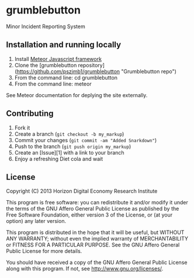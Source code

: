grumblebutton
=============

Minor Incident Reporting System

Installation and running locally
------------
1. Install [Meteor Javascript framework](http://www.meteor.com "Meteor website")
2. Clone the [grumblebutton repository] (https://github.com/pszjmb1/grumblebutton "Grumblebutton repo")
3. From the command line: cd grumblebutton
4. From the command line: meteor

See Meteor documentation for deplying the site externally.

Contributing
------------

1. Fork it
2. Create a branch (`git checkout -b my_markup`)
3. Commit your changes (`git commit -am "Added Snarkdown"`)
4. Push to the branch (`git push origin my_markup`)
5. Create an [Issue][1] with a link to your branch
6. Enjoy a refreshing Diet cola and wait

License
------------
Copyright (C) 2013 Horizon Digital Economy Research Institute

This program is free software: you can redistribute it and/or modify
it under the terms of the GNU Affero General Public License as
published by the Free Software Foundation, either version 3 of the
License, or (at your option) any later version.

This program is distributed in the hope that it will be useful,
but WITHOUT ANY WARRANTY; without even the implied warranty of
MERCHANTABILITY or FITNESS FOR A PARTICULAR PURPOSE.  See the
GNU Affero General Public License for more details.

You should have received a copy of the GNU Affero General Public License
along with this program.  If not, see <http://www.gnu.org/licenses/>.
